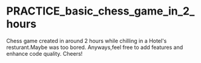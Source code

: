 # PRACTICE_basic_chess_game_in_2_hours
Chess game created in around 2 hours while chilling in a Hotel's resturant.Maybe was too bored.
Anyways,feel free to add features and enhance code quality.
Cheers!

